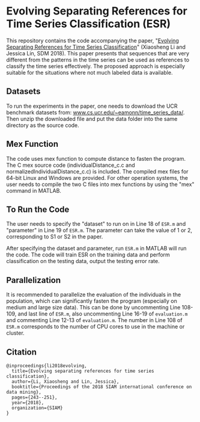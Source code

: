 # Evolving Separating References for Time Series Classification (ESR)

This repository contains the code accompanying the paper, "[Evolving Separating References for Time Series Classification](https://epubs.siam.org/doi/pdf/10.1137/1.9781611975321.28)" (Xiaosheng Li and Jessica Lin, SDM 2018). This paper presents that sequences that are very different from the patterns in the time series can be used as references to classify the time series effectively. The proposed approach is especially suitable for the situations where not much labeled data is available.

## Datasets

To run the experiments in the paper, one needs to download the UCR benchmark datasets from: www.cs.ucr.edu/~eamonn/time_series_data/. Then unzip the downloaded file and put the data folder into the same directory as the source code.

## Mex Function

The code uses mex function to compute distance to fasten the program. The C mex source code (individualDistance_c.c and normalizedIndividualDistance_c.c) is included. The compiled mex files for 64-bit Linux and Windows are provided. For other operation systems, the user needs to compile the two C files into mex functions by using the "mex" command in MATLAB.

## To Run the Code

The user needs to specify the "dataset" to run on in Line 18 of `ESR.m` and "parameter" in Line 19 of `ESR.m`. The parameter can take the value of 1 or 2, corresponding to S1 or S2 in the paper.

After specifying the dataset and parameter, run `ESR.m` in MATLAB will run the code. The code will train ESR on the training data and perform classification on the testing data, output the testing error rate.

## Parallelization

It is recommended to parallelize the evaluation of the individuals in the population, which can significantly fasten the program (especially on medium and large size data). This can be done by uncommenting Line 108-109, and last line of `ESR.m`, also uncommenting Line 16-19 of `evaluation.m` and commenting Line 12-13 of `evaluation.m`. The number in Line 108 of `ESR.m` corresponds to the number of CPU cores to use in the machine or cluster.

## Citation
```
@inproceedings{li2018evolving,
  title={Evolving separating references for time series classification},
  author={Li, Xiaosheng and Lin, Jessica},
  booktitle={Proceedings of the 2018 SIAM international conference on data mining},
  pages={243--251},
  year={2018},
  organization={SIAM}
}
```
